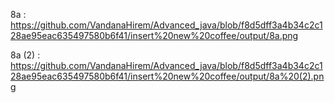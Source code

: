 8a : https://github.com/VandanaHirem/Advanced_java/blob/f8d5dff3a4b34c2c128ae95eac635497580b6f41/insert%20new%20coffee/output/8a.png

8a (2) : https://github.com/VandanaHirem/Advanced_java/blob/f8d5dff3a4b34c2c128ae95eac635497580b6f41/insert%20new%20coffee/output/8a%20(2).png